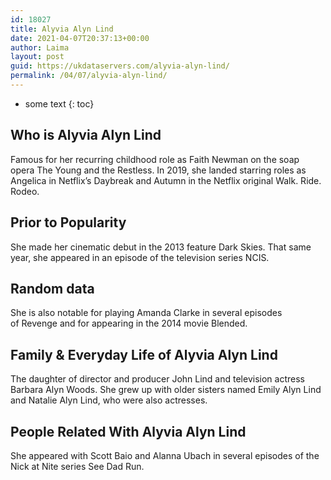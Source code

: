 ```yaml
---
id: 18027
title: Alyvia Alyn Lind
date: 2021-04-07T20:37:13+00:00
author: Laima
layout: post
guid: https://ukdataservers.com/alyvia-alyn-lind/
permalink: /04/07/alyvia-alyn-lind/
---
```


* some text
{: toc}


## Who is Alyvia Alyn Lind
                  
                  
                  
Famous for her recurring childhood role as Faith Newman on the soap opera The Young and the Restless. In 2019, she landed starring roles as Angelica in Netflix&#8217;s Daybreak and Autumn in the Netflix original Walk. Ride. Rodeo.
                  
              
            
              
            
                
                
                
## Prior to Popularity
                  
                  
                  
She made her cinematic debut in the 2013 feature Dark Skies. That same year, she appeared in an episode of the television series NCIS.
                  
              
            
              
            
                
                
                
## Random data
                  
                  
                  
She is also notable for playing Amanda Clarke in several episodes of Revenge and for appearing in the 2014 movie Blended.
                  
              
            
              
            
                
                
                
## Family & Everyday Life of Alyvia Alyn Lind
                  
                  
                  
The daughter of director and producer John Lind and television actress Barbara Alyn Woods. She grew up with older sisters named Emily Alyn Lind and Natalie Alyn Lind, who were also actresses.
                  
              
            
              
            
                
                
                
## People Related With Alyvia Alyn Lind
                  
                  
                  
She appeared with Scott Baio and Alanna Ubach in several episodes of the Nick at Nite series See Dad Run.
                  
              
            
              
            
                
              
            
              
              
            
            
              
            
          
          
          